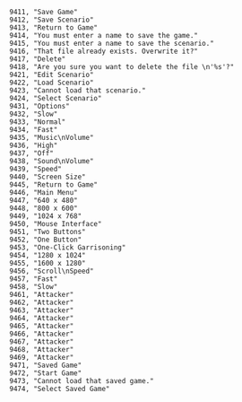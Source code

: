﻿```text
9411, "Save Game"
9412, "Save Scenario"
9413, "Return to Game"
9414, "You must enter a name to save the game."
9415, "You must enter a name to save the scenario."
9416, "That file already exists. Overwrite it?"
9417, "Delete"
9418, "Are you sure you want to delete the file \n'%s'?"
9421, "Edit Scenario"
9422, "Load Scenario"
9423, "Cannot load that scenario."
9424, "Select Scenario"
9431, "Options"
9432, "Slow"
9433, "Normal"
9434, "Fast"
9435, "Music\nVolume"
9436, "High"
9437, "Off"
9438, "Sound\nVolume"
9439, "Speed"
9440, "Screen Size"
9445, "Return to Game"
9446, "Main Menu"
9447, "640 x 480"
9448, "800 x 600"
9449, "1024 x 768"
9450, "Mouse Interface"
9451, "Two Buttons"
9452, "One Button"
9453, "One-Click Garrisoning"
9454, "1280 x 1024"
9455, "1600 x 1280"
9456, "Scroll\nSpeed"
9457, "Fast"
9458, "Slow"
9461, "Attacker"
9462, "Attacker"
9463, "Attacker"
9464, "Attacker"
9465, "Attacker"
9466, "Attacker"
9467, "Attacker"
9468, "Attacker"
9469, "Attacker"
9471, "Saved Game"
9472, "Start Game"
9473, "Cannot load that saved game."
9474, "Select Saved Game"
```